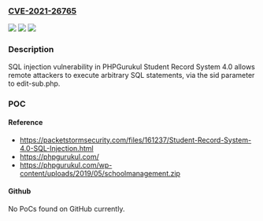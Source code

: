 ### [CVE-2021-26765](https://cve.mitre.org/cgi-bin/cvename.cgi?name=CVE-2021-26765)
![](https://img.shields.io/static/v1?label=Product&message=n%2Fa&color=blue)
![](https://img.shields.io/static/v1?label=Version&message=n%2Fa&color=blue)
![](https://img.shields.io/static/v1?label=Vulnerability&message=n%2Fa&color=brighgreen)

### Description

SQL injection vulnerability in PHPGurukul Student Record System 4.0 allows remote attackers to execute arbitrary SQL statements, via the sid parameter to edit-sub.php.

### POC

#### Reference
- https://packetstormsecurity.com/files/161237/Student-Record-System-4.0-SQL-Injection.html
- https://phpgurukul.com/
- https://phpgurukul.com/wp-content/uploads/2019/05/schoolmanagement.zip

#### Github
No PoCs found on GitHub currently.

